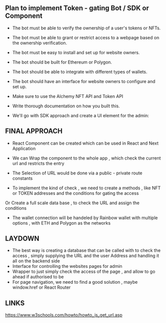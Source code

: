 ## Plan to implement Token - gating Bot / SDK or Component

- The bot must be able to verify the ownership of a user's tokens or NFTs.
- The bot must be able to grant or restrict access to a webpage based on the ownership verification.
- The bot must be easy to install and set up for website owners.
- The bot should be built for Ethereum or Polygon.
- The bot should be able to integrate with different types of wallets.
- The bot should have an interface for website owners to configure and set up.
- Make sure to use the Alchemy NFT API and Token API
- Write thorough documentation on how you built this.

- We'll go with SDK approach and create a UI element for the admin:

## FINAL APPROACH

- React Component can be created which can be used in React and Next Application

- We can Wrap the component to the whole app , which check the current url and restricts the entry

- The Selection of URL would be done via a public - private route constants

- To implement the kind of check , we need to create a methods , like NFT or TOKEN addresses and the conditions for gating the access

Or Create a full scale data base , to check the URL and assign the conditions

- The wallet connection will be handeled by Rainbow wallet with multiple options , with ETH and Polygon as the networks

## LAYDOWN

- The best way is creating a database that can be called with to check the access , simply supplying the URL and the user Address and handling it all on the backend side
- Interface for controlling the websites pages for admin
- Wrapper to just simply check the access of the page , and allow to go ahead if authorised to be
- For page navigation, we need to find a good solution , maybe window.href or React Router

## LINKS

https://www.w3schools.com/howto/howto_js_get_url.asp
